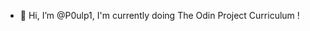- 👋 Hi, I’m @P0ulp1, I'm currently doing The Odin Project Curriculum !

<!---
P0ulp1/P0ulp1 is a ✨ special ✨ repository because its `README.md` (this file) appears on your GitHub profile.
You can click the Preview link to take a look at your changes.
--->

